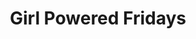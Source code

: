 ---
draft: false
title: "Girl Powered Fridays"
page_title: "Girl Powered Fridays"
description: "Events for girls ages 12 to 14"
event_id: "gr68"
meetings:
- meeting: "2024-10-11"
  data_item_id: "gpf-10-11-2024"
  data_item_description: "Python Coding"
- meeting: "2024-12-06"
  data_item_id: "gpf-12-6-2024"
  data_item_description: "Lego Robotics"
- meeting: "2025-02-07"
  data_item_id: "gpf-7-8-2025"
  data_item_description: "Vex Robotics"
- meeting: "2025-03-21"
  data_item_id: "gpf-3-21-2025"
  data_item_description: "Sphero Robotics"
- meeting: "2025-05-16"
  data_item_id: "gpf-5-16-2025"
  data_item_description: "Aerial Drones"
---